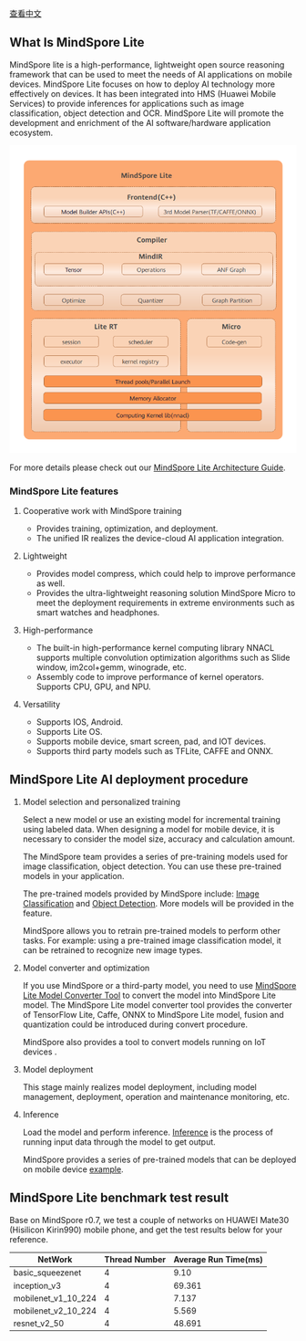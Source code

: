 [查看中文](./README_CN.md)

## What Is MindSpore Lite

MindSpore lite is a high-performance, lightweight open source reasoning framework that can be used to meet the needs of AI applications on mobile devices. MindSpore Lite focuses on how to deploy AI technology more effectively on devices. It has been integrated into HMS (Huawei Mobile Services) to provide inferences for applications such as image classification, object detection and OCR. MindSpore Lite will promote the development and enrichment of the AI software/hardware application ecosystem.

<img src="../../docs/MindSpore-Lite-architecture.png" alt="MindSpore Lite Architecture" width="600"/>

For more details please check out our [MindSpore Lite Architecture Guide](https://www.mindspore.cn/lite/docs/en/master/architecture.html).

### MindSpore Lite features

1.  Cooperative work with MindSpore training
    - Provides training, optimization, and deployment.
	- The unified IR realizes the device-cloud AI application integration.

2. Lightweight
   - Provides model compress, which could help to improve performance as well.
   - Provides the ultra-lightweight reasoning solution MindSpore Micro to meet the deployment requirements in extreme environments such as smart watches and headphones.

3. High-performance
   - The built-in high-performance kernel computing library NNACL supports multiple convolution optimization algorithms such as Slide window, im2col+gemm, winograde, etc.
   - Assembly code to improve performance of kernel operators. Supports CPU, GPU, and NPU.
4. Versatility
   - Supports IOS, Android.
   - Supports Lite OS.
   - Supports mobile device, smart screen, pad, and IOT devices.
   - Supports third party models such as TFLite, CAFFE and ONNX.

## MindSpore Lite AI deployment procedure

1. Model selection and personalized training

   Select a new model or use an existing model for incremental training using labeled data. When designing a model for mobile device, it is necessary to consider the model size, accuracy and calculation amount.

   The MindSpore team provides a series of pre-training models used for image classification, object detection. You can use these pre-trained models in your application.

   The pre-trained models provided by MindSpore include: [Image Classification](https://download.mindspore.cn/model_zoo/official/lite/) and [Object Detection](https://download.mindspore.cn/model_zoo/official/lite/). More models will be provided in the feature.

   MindSpore allows you to retrain pre-trained models to perform other tasks. For example: using a pre-trained image classification model, it can be retrained to recognize new image types.

2. Model converter and optimization

   If you use MindSpore or a third-party model, you need to use [MindSpore Lite Model Converter Tool](https://www.mindspore.cn/lite/tutorial/en/master/use/converter_tool.html) to convert the model into MindSpore Lite model. The MindSpore Lite model converter tool provides the converter of TensorFlow Lite, Caffe, ONNX to MindSpore Lite model, fusion and quantization could be introduced during convert procedure.

   MindSpore also provides a tool to convert models running on IoT devices .

3. Model deployment

   This stage mainly realizes model deployment, including model management, deployment, operation and maintenance monitoring, etc.

4. Inference 

   Load the model and perform inference. [Inference](https://www.mindspore.cn/lite/tutorial/en/master/use/runtime.html) is the process of running input data through the model to get output.

   MindSpore provides a series of pre-trained models that can be deployed on mobile device [example](#TODO).
   
## MindSpore Lite benchmark test result
Base on MindSpore r0.7, we test a couple of networks on HUAWEI Mate30 (Hisilicon Kirin990) mobile phone, and get the test results below for your reference.
   
   | NetWork             | Thread Number | Average Run Time(ms) |
   | ------------------- | ------------- | -------------------- |
   | basic_squeezenet    | 4             | 9.10                 |
   | inception_v3        | 4             | 69.361               |
   | mobilenet_v1_10_224 | 4             | 7.137                |
   | mobilenet_v2_10_224 | 4             | 5.569                |
   | resnet_v2_50        | 4             | 48.691               |
